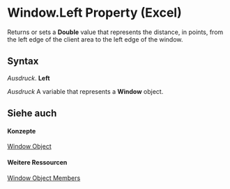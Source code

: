 
# Window.Left Property (Excel)

Returns or sets a  **Double** value that represents the distance, in points, from the left edge of the client area to the left edge of the window.


## Syntax

 _Ausdruck_. **Left**

 _Ausdruck_ A variable that represents a **Window** object.


## Siehe auch


#### Konzepte


[Window Object](8591b1ad-76f8-14e2-9120-406b65093f5a.md)
#### Weitere Ressourcen


[Window Object Members](http://msdn.microsoft.com/library/f11db427-24a4-041c-2fd5-03ce73ae6c16%28Office.15%29.aspx)